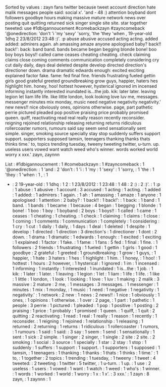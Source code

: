 Sorted by values :
zayn fans twitter because tweet account direction hate malik messages people said: social x'. 'and - 48 :) attention boyband dont followers goodbye hours making massive mature network news over posting quit quitting returned sick singer single site site. star together tweeted: use #1dbigannoucement #comebackzayn #zayncomeback '@onedirection: 'don't 'i 'my 'sexy' 'sorry, 'the 'they 'when , 19-year-old 1dhq 2 23/8/2012 23:48 :)'. :p abuse abusive accused acting acting. added added: admirers again. ah amassing amaze anyone apologised baby? back!! back!': back: band band. bands became began begging blonde bone! boo boy boys boys!! called came ceases cheating cheating. check claiming claims close coming comments communication completely considering cry cut daily daily, days deal deleted despite develop directed direction's directioner down. drama dramatic edwards enough: excited exciting explained factor fake. fame: fed final fine. friends frustrating fueled gettin girls good grateful greeted groundbreaking grow guys, happier, haters hes highlight him. honey, hoo! hottest however, hysterical ignored im incensed informing instantly interested inundated is...the job. kik: later later. leaving legion let liam life life. like little london, look looking love luv me, messages. messenger minutes mix monday, music need negative negativity negativity.' new news!! nice obviously ones, opinions otherwise. page, part pathetic perrie pictured pleaded pop positive praising price probably promised queen. quiff, reactivating read real really reason recently reconsider. reigning rejoined relationship releasing returning returns ridiculous rollercoaster rumors, rumours said say seem send sensationally sent simple. singer, smoking source specially stay stop suddenly suffers support support. supporters supposed tamsin, teenagers thanking thanks thats thinks time.' to, topics trending tuesday, tweeny tweeting twitter, u-turn. up. useless users vowed want watch weed who's winner. words worked world worry x xxx.' zayn, zaynnn 

List :
#1dbigannoucement : 1
#comebackzayn : 1
#zayncomeback : 1
'@onedirection: : 1
'and : 2
'don't : 1
'i : 1
'my : 1
'sexy' : 1
'sorry, : 1
'the : 1
'they : 1
'when : 1
, : 1
- : 2
19-year-old : 1
1dhq : 1
2 : 1
23/8/2012 : 1
23:48 : 1
48 : 2
:) : 2
:)'. : 1
:p : 1
abuse : 1
abusive : 1
account : 3
accused : 1
acting : 1
acting. : 1
added : 1
added: : 1
admirers : 1
again. : 1
ah : 1
amassing : 1
amaze : 1
anyone : 1
apologised : 1
attention : 2
baby? : 1
back!! : 1
back!': : 1
back: : 1
band : 1
band. : 1
bands : 1
became : 1
because : 4
began : 1
begging : 1
blonde : 1
bone! : 1
boo : 1
boy : 1
boyband : 2
boys : 1
boys!! : 1
called : 1
came : 1
ceases : 1
cheating : 1
cheating. : 1
check : 1
claiming : 1
claims : 1
close : 1
coming : 1
comments : 1
communication : 1
completely : 1
considering : 1
cry : 1
cut : 1
daily : 1
daily, : 1
days : 1
deal : 1
deleted : 1
despite : 1
develop : 1
directed : 1
direction : 3
direction's : 1
directioner : 1
dont : 2
down. : 1
drama : 1
dramatic : 1
edwards : 1
enough: : 1
excited : 1
exciting : 1
explained : 1
factor : 1
fake. : 1
fame: : 1
fans : 5
fed : 1
final : 1
fine. : 1
followers : 2
friends : 1
frustrating : 1
fueled : 1
gettin : 1
girls : 1
good : 1
goodbye : 2
grateful : 1
greeted : 1
groundbreaking : 1
grow : 1
guys, : 1
happier, : 1
hate : 3
haters : 1
hes : 1
highlight : 1
him. : 1
honey, : 1
hoo! : 1
hottest : 1
hours : 2
however, : 1
hysterical : 1
ignored : 1
im : 1
incensed : 1
informing : 1
instantly : 1
interested : 1
inundated : 1
is...the : 1
job. : 1
kik: : 1
later : 1
later. : 1
leaving : 1
legion : 1
let : 1
liam : 1
life : 1
life. : 1
like : 1
little : 1
london, : 1
look : 1
looking : 1
love : 1
luv : 1
making : 2
malik : 3
massive : 2
mature : 2
me, : 1
messages : 3
messages. : 1
messenger : 1
minutes : 1
mix : 1
monday, : 1
music : 1
need : 1
negative : 1
negativity : 1
negativity.' : 1
network : 2
new : 1
news : 2
news!! : 1
nice : 1
obviously : 1
ones, : 1
opinions : 1
otherwise. : 1
over : 2
page, : 1
part : 1
pathetic : 1
people : 3
perrie : 1
pictured : 1
pleaded : 1
pop : 1
positive : 1
posting : 2
praising : 1
price : 1
probably : 1
promised : 1
queen. : 1
quiff, : 1
quit : 2
quitting : 2
reactivating : 1
read : 1
real : 1
really : 1
reason : 1
recently : 1
reconsider. : 1
reigning : 1
rejoined : 1
relationship : 1
releasing : 1
returned : 2
returning : 1
returns : 1
ridiculous : 1
rollercoaster : 1
rumors, : 1
rumours : 1
said : 1
said: : 3
say : 1
seem : 1
send : 1
sensationally : 1
sent : 1
sick : 2
simple. : 1
singer : 2
singer, : 1
single : 2
site : 2
site. : 2
smoking : 1
social : 3
source : 1
specially : 1
star : 2
stay : 1
stop : 1
suddenly : 1
suffers : 1
support : 1
support. : 1
supporters : 1
supposed : 1
tamsin, : 1
teenagers : 1
thanking : 1
thanks : 1
thats : 1
thinks : 1
time.' : 1
to, : 1
together : 2
topics : 1
trending : 1
tuesday, : 1
tweeny : 1
tweet : 4
tweeted: : 2
tweeting : 1
twitter : 5
twitter, : 1
u-turn. : 1
up. : 1
use : 2
useless : 1
users : 1
vowed : 1
want : 1
watch : 1
weed : 1
who's : 1
winner. : 1
words : 1
worked : 1
world : 1
worry : 1
x : 1
x'. : 3
xxx.' : 1
zayn : 8
zayn, : 1
zaynnn : 1
